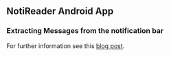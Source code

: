 NotiReader Android App
-------------------

### Extracting Messages from the notification bar ###

For further information see this [blog post](http://sseblog.ec-spride.de/2014/05/easily-extracting-encrypted-messages-from-threema-textsecure-and-co/).

